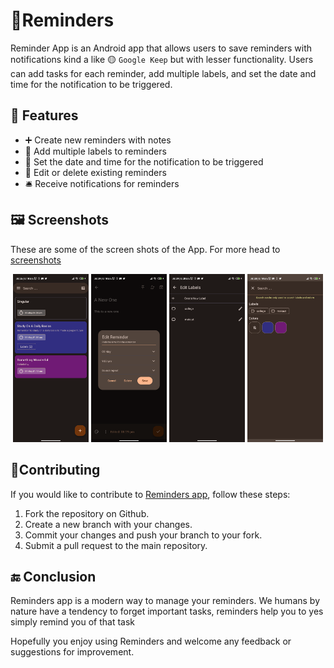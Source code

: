 # 🔔Reminders

Reminder App is an Android app that allows users to save reminders with notifications kind a like 🟡 `Google Keep` but with lesser functionality. Users can add tasks for each reminder, add multiple labels, and set the date and time for the notification to be triggered.

## 🌉 Features

- ➕ Create new reminders with notes
- 🔵 Add multiple labels to reminders
- 📆 Set the date and time for the notification to be triggered
- 🧹 Edit or delete existing reminders
- 🛎️ Receive notifications for reminders

## 🖼️ Screenshots

These are some of the screen shots of the App. For more head to [screenshots](./screenshots/)

<div align="center">
  <img width="24%" src="screenshots\base_screen.png" />
  <img width="24%" src="screenshots\create_screen.png" />
  <img width="24%" src="screenshots\labels_screen.png" />
  <img width="24%" src="screenshots\search_screen.png" />
</div>

## 🤙Contributing

If you would like to contribute to [Reminders app](https://github.com/tuuhin/Reminders), follow these steps:

1. Fork the repository on Github.
2. Create a new branch with your changes.
3. Commit your changes and push your branch to your fork.
4. Submit a pull request to the main repository.

## 🔚 Conclusion

Reminders app is a modern way to manage your reminders.
We humans by nature have a tendency to forget important tasks, reminders help you to yes simply remind you of that task

Hopefully you enjoy using Reminders and welcome any feedback or suggestions for improvement.

